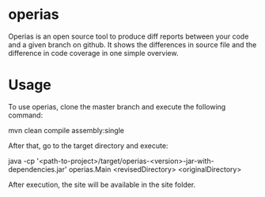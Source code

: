 operias
=======

Operias is an open source tool to produce diff reports between your code and a given branch on github. It shows the differences in source file and the difference in code coverage in one simple overview.


Usage
=======

To use operias, clone the master branch and execute the following command:

  mvn clean compile assembly:single

After that, go to the target directory and execute:

  java -cp '\<path-to-project\>/target/operias-\<version\>-jar-with-dependencies.jar' operias.Main \<revisedDirectory\> \<originalDirectory\>

After execution, the site will be available in the site folder.
